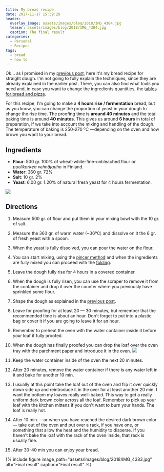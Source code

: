 ```yaml
---
title: My bread recipe
date: 2017-11-17 15:39:29
header:
  overlay_image: assets/images/blog/2018/IMG_4384.jpg
  teaser: assets/images/blog/2018/IMG_4384.jpg
  caption: The final result
categories:
  - Personal
  - Recipes
tags:
  - bread
  - how to
---
```

Ok… as I promised in my [previous post](/blog/2017/11/16/the-preliminaries-for-bread-and-pizza-making/), here it's my bread recipe for straight dough. I'm not going to fully explain the techniques, since they are already explained in the earlier post. There, you can also find what tools you need and, in case you want to change the ingredients quantities, the [tables for bread and pizza](/blog/2017/11/16/the-preliminaries-for-bread-and-pizza-making/#the-tables-of-bread-pizza).

For this recipe, I'm going to make a **4 hours rise / fermentation** bread, but as you know, you can change the proportion of yeast in your dough to change the rise time. The proofing time is **around 40 minutes** and the total baking time is around **40 minutes**. This gives us around **6 hours** in total of preparation, if we take into account the mixing and handling of the dough. The temperature of baking is 250-270 ºC —depending on the oven and how brown you want to your bread.

## Ingredients

* **Flour**: 500 gr. 100% of wheat-white-fine-unbleached flour or _puolikarkea vehnäjauho_ in Finland.
* **Water**: 360 gr. 72%
* **Salt**: 10 gr. 2%
* **Yeast**: 6.00 gr. 1.20% of natural fresh yeast for 4 hours fermentation.

![](/assets/images/blog/2018/IMG_4368.jpg)

## Directions

  1. Measure 500 gr. of flour and put them in your mixing bowl with the 10 gr. of salt.
  2. Measure the 360 gr. of warm water (~36ºC) and dissolve on it the 6 gr. of fresh yeast with a spoon.
  3. When the yeast is fully dissolved, you can pour the water on the flour.
  4. You can start mixing, using the [pincer method](/blog/2017/11/16/the-preliminaries-for-bread-and-pizza-making/#the-pincer-method) and when the ingredients are fully mixed you can proceed with the [folding](/blog/2017/11/16/the-preliminaries-for-bread-and-pizza-making/#the-folding).
  5. Leave the dough fully rise for 4 hours in a covered container.
  6. When the dough is fully risen, you can use the scraper to remove it from the container and drop it over the counter where you previously have sprinkled some flour.
  7. Shape the dough as explained in the [previous post](/blog/2017/11/16/the-preliminaries-for-bread-and-pizza-making/#shaping-and-proofing).
  8. Leave for proofing for at least 20 — 30 minutes, but remember that the recommended time is about an hour. Don't forget to put into a plastic bag or cover it if you are going to leave it for an hour.
  9. Remember to preheat the oven with the water container inside it before your loaf if fully proofed.
 10. When the dough has finally proofed you can drop the loaf over the oven tray with the parchment paper and introduce it in the oven.
      ![](https://i.imgur.com/GmfezME.jpg)

11. Keep the water container inside of the oven the next 20 minutes.
12. After 20 minutes, remove the water container if there is any water left in it and bake for another 10 min.
13. I usually at this point take the loaf out of the oven and flip it over quickly down side up and reintroduce it in the over for at least another 20 min. I want the bottom my loaves really well-baked. This way to get a really uniform dark brown color across all the loaf. Remember to pick up your loaf with the kitchen mittens if you don't want to burn your hands. The loaf is really hot.
14.  After 10 min. —or when you have reached the desired dark brown color— take out of the oven and put over a rack, if you have one, or something that allow the heat and the humidity to disperse. If you haven't bake the loaf with the rack of the oven inside, that rack is usually fine.
15. After 30-40 min you can enjoy your bread.

{% include figure image_path="assets/images/blog/2018/IMG_4383.jpg" alt="Final result" caption="Final result" %}
